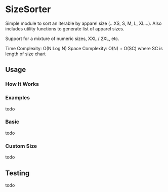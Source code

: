 # SizeSorter
Simple module to sort an iterable by apparel size (...XS, S, M, L, XL...).
Also includes utility functions to generate list of apparel sizes.

Support for a mixture of numeric sizes, XXL / 2XL, etc.

Time Complexity: O(N Log N)
Space Complexity: O(N) + O(SC) where SC is length of size chart

## Usage

### How It Works


### Examples

todo

### Basic

todo

### Custom Size

todo

## Testing

todo
